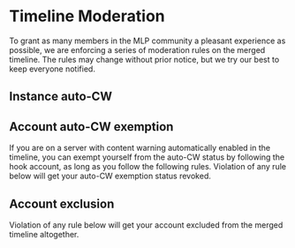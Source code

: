 # Timeline Moderation
To grant as many members in the MLP community a pleasant experience as possible, we are enforcing a series of moderation rules on the merged timeline. The rules may change without prior notice, but we try our best to keep everyone notified.

## Instance auto-CW

## Account auto-CW exemption
If you are on a server with content warning automatically enabled in the timeline, you can exempt yourself from the auto-CW status by following the hook account, as long as you follow the following rules. Violation of any rule below will get your auto-CW exemption status revoked.

## Account exclusion
Violation of any rule below will get your account excluded from the merged timeline altogether.

